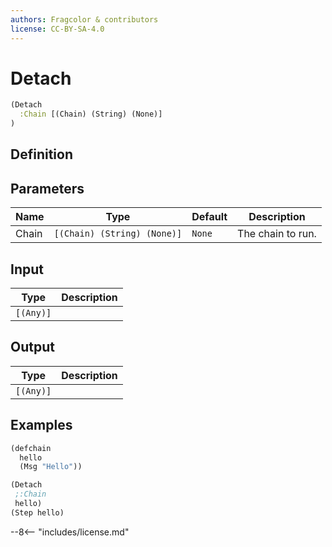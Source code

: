 ```yaml
---
authors: Fragcolor & contributors
license: CC-BY-SA-4.0
---
```



# Detach

```clojure
(Detach
  :Chain [(Chain) (String) (None)]
)
```


## Definition




## Parameters

| Name | Type | Default | Description |
|------|------|---------|-------------|
| Chain | `[(Chain) (String) (None)]` | `None` | The chain to run. |


## Input

| Type | Description |
|------|-------------|
| `[(Any)]` |  |


## Output

| Type | Description |
|------|-------------|
| `[(Any)]` |  |


## Examples

```clojure
(defchain
  hello
  (Msg "Hello"))

(Detach
 ;:Chain
 hello)
(Step hello)
```


--8<-- "includes/license.md"
